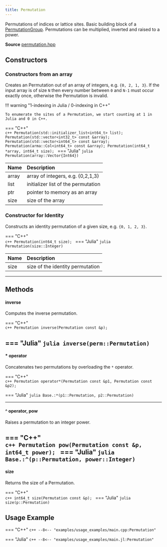 ```yaml
---
title: Permutation
---
```


Permutations of indices or lattice sites. Basic building block of a [PermutationGroup](permutation_group.md). Permutations can be multiplied, inverted and raised to a power.

**Source** [permutation.hpp](https://github.com/awietek/xdiag/blob/main/xdiag/symmetries/permutation.hpp)

## Constructors

	
### Constructors from an array

Creates an Permutation out of an array of integers, e.g. `{0, 2, 1, 3}`. If the input array is of size `N` then every number between `0` and `N-1` must occur exactly once, otherwise the Permutation is invalid.

!!! warning "1-indexing in Julia / 0-indexing in C++"

	To enumerate the sites of a Permutation, we start counting at 1 in Julia and 0 in C++.
	

=== "C++"	
	```c++
	Permutation(std::initializer_list<int64_t> list);
	Permutation(std::vector<int32_t> const &array);
	Permutation(std::vector<int64_t> const &array);
	Permutation(arma::Col<int64_t> const &array);
	Permutation(int64_t *array, int64_t size);
	```
=== "Julia"
	```julia
 	Permutation(array::Vector{Int64})
 	```
	
| Name  | Description                         |
|:------|:------------------------------------|
| array | array of integers, e.g. {0,2,1,3}   |
| list  | initializer list of the permutation |
| ptr   | pointer to memory as an array       |
| size  | size of the array                   |



### Constructor for Identity

Constructs an identity permutation of a given size, e.g. `{0, 1, 2, 3}`.

=== "C++"	
	```c++
	Permutation(int64_t size);
	```
=== "Julia"
	```julia
 	Permutation(size::Integer)
 	```
	
| Name | Description                      |
|:-----|:---------------------------------|
| size | size of the identity permutation |

---

## Methods


#### inverse

Computes the inverse permutation.
	
=== "C++"	
	```c++
	Permutation inverse(Permutation const &p);
	```
	
=== "Julia"
	```julia
	inverse(perm::Permutation)
	```
---

#### * operator

Concatenates two permutations by overloading the `*` operator.

=== "C++"	
	```c++
	Permutation operator*(Permutation const &p1, Permutation const &p2);
	```
	
=== "Julia"
	```julia
	Base.:*(p1::Permutation, p2::Permutation)
	```
	
---
#### ^ operator, pow

Raises a permutation to an integer power.


=== "C++"	
	```c++
	Permutation pow(Permutation const &p, int64_t power);
	```
=== "Julia"
	```julia
	Base.:^(p::Permutation, power::Integer)
	```
---
#### size

Returns the size of a Permutation.

=== "C++"	
	```c++
	int64_t size(Permutation const &p);
	```
=== "Julia"
	```julia
	size(p::Permutation)
	```

## Usage Example

=== "C++"
	```c++
	--8<-- "examples/usage_examples/main.cpp:Permutation"
	```

=== "Julia"
	```c++
	--8<-- "examples/usage_examples/main.jl:Permutation"
	```
